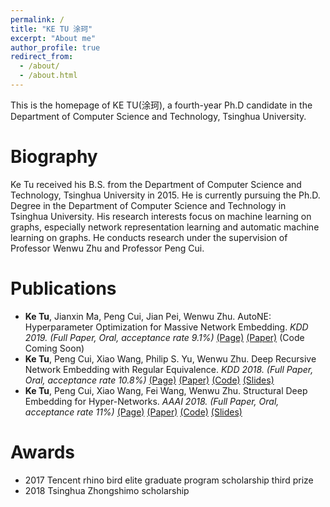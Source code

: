 ```yaml
---
permalink: /
title: "KE TU 涂珂"
excerpt: "About me"
author_profile: true
redirect_from: 
  - /about/
  - /about.html
---
```


This is the homepage of KE TU(涂珂), a fourth-year Ph.D candidate in the Department of Computer Science and Technology, Tsinghua University. 

Biography
======
Ke Tu received his B.S. from the Department of Computer Science and Technology, Tsinghua University in 2015.
He is currently pursuing the Ph.D. Degree in the Department of Computer Science and Technology in Tsinghua University.
His research interests focus on machine learning on graphs, especially network representation learning and automatic machine learning on graphs.
He conducts research under the supervision of Professor Wenwu Zhu and Professor Peng Cui.

Publications
======
- **Ke Tu**, Jianxin Ma, Peng Cui, Jian Pei, Wenwu Zhu. AutoNE: Hyperparameter Optimization for Massive Network Embedding. _KDD 2019. (Full Paper, Oral, acceptance rate 9.1%)_ [(Page)](https://tadpole.github.io/tuke/publication/2019-08-AutoNE) [(Paper)](https://tadpole.github.io/tuke/files/2019_KDD_AutoNE.pdf)  (Code Coming Soon)
- **Ke Tu**, Peng Cui, Xiao Wang, Philip S. Yu, Wenwu Zhu. Deep Recursive Network Embedding with Regular Equivalence. _KDD 2018. (Full Paper, Oral, acceptance rate 10.8%)_ [(Page)](https://tadpole.github.io/tuke/publication/2018-08-DRNE) [(Paper)](https://tadpole.github.io/tuke/files/2018_KDD_DRNE.pdf) [(Code)](https://github.com/tadpole/DRNE) [(Slides)](https://tadpole.github.io/tuke/files/2018_KDD_DRNE_slides.pdf)
- **Ke Tu**, Peng Cui, Xiao Wang, Fei Wang, Wenwu Zhu. Structural Deep Embedding for Hyper-Networks. _AAAI 2018. (Full Paper, Oral, acceptance rate 11%)_ [(Page)](https://tadpole.github.io/tuke/publication/2018-02-DHNE) [(Paper)](https://tadpole.github.io/tuke/files/2018_AAAI_DHNE.pdf) [(Code)](https://github.com/tadpole/DHNE) [(Slides)](https://tadpole.github.io/tuke/files/2018_AAAI_DHNE_slides.pdf)

Awards
=====
* 2017    Tencent rhino bird elite graduate program scholarship third prize
* 2018    Tsinghua Zhongshimo scholarship
